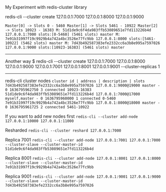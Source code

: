 My Experiment with redis-cluster library


redis-cli --cluster create 127.0.0.1:7000 127.0.0.1:8000 127.0.0.1:9000

`
Master[0] -> Slots 0 - 5460
Master[1] -> Slots 5461 - 10922
Master[2] -> Slots 10923 - 16383
M: 51d1de9c6f4da983ffb53089651e7fd113226b4d 127.0.0.1:7000
   slots:[0-5460] (5461 slots) master
M: 7e91b31997f19c9929b4a742a4bc3526e77fc9bb 127.0.0.1:8000
   slots:[5461-10922] (5462 slots) master
M: 7d43b492587383efe2332cc6a3b8e995a7597026 127.0.0.1:9000
   slots:[10923-16383] (5461 slots) master
`

----
Another way
$ redis-cli --cluster create 127.0.0.1:7000 127.0.0.1:8000 127.0.0.1:9000 127.0.0.1:7001 127.0.0.1:8001 127.0.0.1:9001 --cluster-replicas 1

----

redis-cli cluster nodes
`
cluster id | address | description | slots
7d43b492587383efe2332cc6a3b8e995a7597026 127.0.0.1:9000@19000 master - 0 1636795962750 3 connected 10923-16383
51d1de9c6f4da983ffb53089651e7fd113226b4d 127.0.0.1:7000@17000 myself,master - 0 1636795960000 1 connected 0-5460
7e91b31997f19c9929b4a742a4bc3526e77fc9bb 127.0.0.1:8000@18000 master - 0 1636795961725 2 connected 5461-10922
`

If you want to add new nodes first
`
redis-cli --cluster add-node 127.0.0.1:10000 127.0.0.1:11000
`

Resharded
`
redis-cli --cluster reshard 127.0.0.1:7000
`

Replica 7001
`
redis-cli --cluster add-node 127.0.0.1:7001 127.0.0.1:7000 --cluster-slave --cluster-master-id 51d1de9c6f4da983ffb53089651e7fd113226b4d
`

Replica 8001
`
redis-cli --cluster add-node 127.0.0.1:8001 127.0.0.1:8000 --cluster-slave --cluster-master-id 7e91b31997f19c9929b4a742a4bc3526e77fc9bb
`

Replica 9001
`
redis-cli --cluster add-node 127.0.0.1:9001 127.0.0.1:9000 --cluster-slave --cluster-master-id 7d43b492587383efe2332cc6a3b8e995a7597026
`